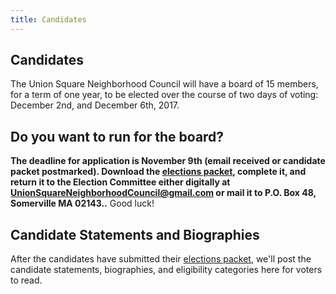 ```yaml
---
title: Candidates
---
```

## Candidates

The Union Square Neighborhood Council will have a board of 15 members, for a term of one year, to be elected over the course of two days of voting: December 2nd, and December 6th, 2017.

## Do you want to run for the board?

**The deadline for application is November 9th (email received or candidate packet postmarked). Download the [elections packet](https://github.com/union-square-neighborhood-council/unionsquareneighborhoodcouncil.org/blob/master/USNC%20October%202017%20Elections%20Packet%20FINAL.pdf), complete it, and return it to the Election Committee either digitally at UnionSquareNeighborhoodCouncil@gmail.com or mail it to P.O. Box 48, Somerville MA 02143..** Good luck!

## Candidate Statements and Biographies

After the candidates have submitted their [elections packet](https://github.com/union-square-neighborhood-council/unionsquareneighborhoodcouncil.org/blob/master/USNC%20October%202017%20Elections%20Packet%20FINAL.pdf), we'll post the candidate statements, biographies, and eligibility categories here for voters to read.
